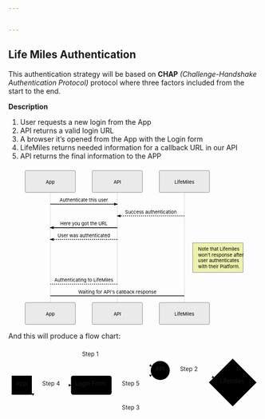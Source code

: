 ```yaml
---


---
```


<h2 id="life-miles-authentication">Life Miles Authentication</h2>
<p>This authentication strategy will be based on <strong>CHAP</strong> <em>(Challenge-Handshake Authentication Protocol)</em> protocol where three factors included from the start to the end.</p>
<p><strong>Description</strong></p>
<ol>
<li>User requests a new login from the App</li>
<li>API returns a valid login URL</li>
<li>A browser it’s opened from the App with the Login form</li>
<li>LifeMiles returns needed information for a callback URL in our API</li>
<li>API returns the final information to the APP</li>
</ol>
<div class="mermaid"><svg xmlns="http://www.w3.org/2000/svg" id="mermaid-svg-NbOnGkcnsY2FbHZI" height="100%" width="100%" style="max-width:750px;" viewBox="-50 -10 750 469"><g></g><g><line id="actor3" x1="75" y1="5" x2="75" y2="458" class="actor-line" stroke-width="0.5px" stroke="#999"></line><rect x="0" y="0" fill="#eaeaea" stroke="#666" width="150" height="65" rx="3" ry="3" class="actor"></rect><text x="75" y="32.5" dominant-baseline="central" alignment-baseline="central" class="actor" style="text-anchor: middle;"><tspan x="75" dy="0">App</tspan></text></g><g><line id="actor4" x1="275" y1="5" x2="275" y2="458" class="actor-line" stroke-width="0.5px" stroke="#999"></line><rect x="200" y="0" fill="#eaeaea" stroke="#666" width="150" height="65" rx="3" ry="3" class="actor"></rect><text x="275" y="32.5" dominant-baseline="central" alignment-baseline="central" class="actor" style="text-anchor: middle;"><tspan x="275" dy="0">API</tspan></text></g><g><line id="actor5" x1="475" y1="5" x2="475" y2="458" class="actor-line" stroke-width="0.5px" stroke="#999"></line><rect x="400" y="0" fill="#eaeaea" stroke="#666" width="150" height="65" rx="3" ry="3" class="actor"></rect><text x="475" y="32.5" dominant-baseline="central" alignment-baseline="central" class="actor" style="text-anchor: middle;"><tspan x="475" dy="0">LifeMiles</tspan></text></g><defs><marker id="arrowhead" refX="5" refY="2" markerWidth="6" markerHeight="4" orient="auto"><path d="M 0,0 V 4 L6,2 Z"></path></marker></defs><defs><marker id="crosshead" markerWidth="15" markerHeight="8" orient="auto" refX="16" refY="4"><path fill="black" stroke="#000000" stroke-width="1px" d="M 9,2 V 6 L16,4 Z" style="stroke-dasharray: 0, 0;"></path><path fill="none" stroke="#000000" stroke-width="1px" d="M 0,1 L 6,7 M 6,1 L 0,7" style="stroke-dasharray: 0, 0;"></path></marker></defs><g><text x="175" y="93" class="messageText" style="text-anchor: middle;">Authenticate this user</text><line x1="75" y1="100" x2="275" y2="100" class="messageLine0" stroke-width="2" stroke="black" marker-end="url(#arrowhead)" style="fill: none;"></line></g><g><text x="375" y="128" class="messageText" style="text-anchor: middle;">Success authentication</text><line x1="475" y1="135" x2="275" y2="135" class="messageLine1" stroke-width="2" stroke="black" marker-end="url(#arrowhead)" style="stroke-dasharray: 3, 3; fill: none;"></line></g><g><text x="175" y="163" class="messageText" style="text-anchor: middle;">Here you got the URL</text><line x1="275" y1="170" x2="75" y2="170" class="messageLine0" stroke-width="2" stroke="black" marker-end="url(#arrowhead)" style="fill: none;"></line></g><g><text x="175" y="198" class="messageText" style="text-anchor: middle;">User was authenticated</text><line x1="275" y1="205" x2="75" y2="205" class="messageLine1" stroke-width="2" stroke="black" marker-end="url(#arrowhead)" style="stroke-dasharray: 3, 3; fill: none;"></line></g><g><rect x="500" y="215" fill="#EDF2AE" stroke="#666" width="150" height="88" rx="0" ry="0" class="note"></rect><text x="496" y="239" fill="black" class="noteText"><tspan x="516" fill="black">Note that Lifemiles</tspan></text><text x="496" y="256" fill="black" class="noteText"><tspan x="516" fill="black"> won't response after</tspan></text><text x="496" y="273" fill="black" class="noteText"><tspan x="516" fill="black">user authenticates</tspan></text><text x="496" y="290" fill="black" class="noteText"><tspan x="516" fill="black">with their Platform.</tspan></text></g><g><text x="175" y="331" class="messageText" style="text-anchor: middle;">Authenticating to LifeMiles</text><line x1="275" y1="338" x2="75" y2="338" class="messageLine1" stroke-width="2" stroke="black" style="stroke-dasharray: 3, 3; fill: none;"></line></g><g><text x="275" y="366" class="messageText" style="text-anchor: middle;">Waiting for API's callback response</text><line x1="75" y1="373" x2="475" y2="373" class="messageLine0" stroke-width="2" stroke="black" style="fill: none;"></line></g><g><rect x="0" y="393" fill="#eaeaea" stroke="#666" width="150" height="65" rx="3" ry="3" class="actor"></rect><text x="75" y="425.5" dominant-baseline="central" alignment-baseline="central" class="actor" style="text-anchor: middle;"><tspan x="75" dy="0">App</tspan></text></g><g><rect x="200" y="393" fill="#eaeaea" stroke="#666" width="150" height="65" rx="3" ry="3" class="actor"></rect><text x="275" y="425.5" dominant-baseline="central" alignment-baseline="central" class="actor" style="text-anchor: middle;"><tspan x="275" dy="0">API</tspan></text></g><g><rect x="400" y="393" fill="#eaeaea" stroke="#666" width="150" height="65" rx="3" ry="3" class="actor"></rect><text x="475" y="425.5" dominant-baseline="central" alignment-baseline="central" class="actor" style="text-anchor: middle;"><tspan x="475" dy="0">LifeMiles</tspan></text></g></svg></div>
<p>And this will produce a flow chart:</p>
<div class="mermaid"><svg xmlns="http://www.w3.org/2000/svg" id="mermaid-svg-w759yWuS0ll5tiOW" width="100%" style="max-width: 608.6843719482422px;" viewBox="0 0 608.6843719482422 171"><g transform="translate(-12, -12)"><g class="output"><g class="clusters"></g><g class="edgePaths"><g class="edgePath" style="opacity: 1;"><path class="path" d="M67.64876760563381,81L116.1875,33L212.7265625,33L309.265625,33L359.1348049004178,58.14486833860393" marker-end="url(#arrowhead66)" style="fill:none"></path><defs><marker id="arrowhead66" viewBox="0 0 10 10" refX="9" refY="5" markerUnits="strokeWidth" markerWidth="8" markerHeight="6" orient="auto"><path d="M 0 0 L 10 5 L 0 10 z" class="arrowheadPath" style="stroke-width: 1; stroke-dasharray: 1, 0;"></path></marker></defs></g><g class="edgePath" style="opacity: 1;"><path class="path" d="M68.78125,104L116.1875,104L163.59375,104" marker-end="url(#arrowhead67)" style="fill:none"></path><defs><marker id="arrowhead67" viewBox="0 0 10 10" refX="9" refY="5" markerUnits="strokeWidth" markerWidth="8" markerHeight="6" orient="auto"><path d="M 0 0 L 10 5 L 0 10 z" class="arrowheadPath" style="stroke-width: 1; stroke-dasharray: 1, 0;"></path></marker></defs></g><g class="edgePath" style="opacity: 1;"><path class="path" d="M402.671875,68.5L450.078125,68.5L510.44946625504633,85.53491027083261" marker-end="url(#arrowhead68)" style="fill:none"></path><defs><marker id="arrowhead68" viewBox="0 0 10 10" refX="9" refY="5" markerUnits="strokeWidth" markerWidth="8" markerHeight="6" orient="auto"><path d="M 0 0 L 10 5 L 0 10 z" class="arrowheadPath" style="stroke-width: 1; stroke-dasharray: 1, 0;"></path></marker></defs></g><g class="edgePath" style="opacity: 1;"><path class="path" d="M519.9021495646421,119.91777609052099L450.078125,162L379.671875,162L309.265625,162L212.7265625,162L116.1875,162L68.78125,123.70359085963003" marker-end="url(#arrowhead69)" style="fill:none"></path><defs><marker id="arrowhead69" viewBox="0 0 10 10" refX="9" refY="5" markerUnits="strokeWidth" markerWidth="8" markerHeight="6" orient="auto"><path d="M 0 0 L 10 5 L 0 10 z" class="arrowheadPath" style="stroke-width: 1; stroke-dasharray: 1, 0;"></path></marker></defs></g><g class="edgePath" style="opacity: 1;"><path class="path" d="M261.859375,104L309.265625,104L359.1348049004178,78.85513166139607" marker-end="url(#arrowhead70)" style="fill:none"></path><defs><marker id="arrowhead70" viewBox="0 0 10 10" refX="9" refY="5" markerUnits="strokeWidth" markerWidth="8" markerHeight="6" orient="auto"><path d="M 0 0 L 10 5 L 0 10 z" class="arrowheadPath" style="stroke-width: 1; stroke-dasharray: 1, 0;"></path></marker></defs></g></g><g class="edgeLabels"><g class="edgeLabel" transform="translate(212.7265625,33)" style="opacity: 1;"><g transform="translate(-22.40625,-13)" class="label"><foreignObject width="44.8125" height="26"><div xmlns="http://www.w3.org/1999/xhtml" style="display: inline-block; white-space: nowrap;"><span class="edgeLabel">Step 1</span></div></foreignObject></g></g><g class="edgeLabel" transform="translate(116.1875,104)" style="opacity: 1;"><g transform="translate(-22.40625,-13)" class="label"><foreignObject width="44.8125" height="26"><div xmlns="http://www.w3.org/1999/xhtml" style="display: inline-block; white-space: nowrap;"><span class="edgeLabel">Step 4</span></div></foreignObject></g></g><g class="edgeLabel" transform="translate(450.078125,68.5)" style="opacity: 1;"><g transform="translate(-22.40625,-13)" class="label"><foreignObject width="44.8125" height="26"><div xmlns="http://www.w3.org/1999/xhtml" style="display: inline-block; white-space: nowrap;"><span class="edgeLabel">Step 2</span></div></foreignObject></g></g><g class="edgeLabel" transform="translate(309.265625,162)" style="opacity: 1;"><g transform="translate(-22.40625,-13)" class="label"><foreignObject width="44.8125" height="26"><div xmlns="http://www.w3.org/1999/xhtml" style="display: inline-block; white-space: nowrap;"><span class="edgeLabel">Step 3</span></div></foreignObject></g></g><g class="edgeLabel" transform="translate(309.265625,104)" style="opacity: 1;"><g transform="translate(-22.40625,-13)" class="label"><foreignObject width="44.8125" height="26"><div xmlns="http://www.w3.org/1999/xhtml" style="display: inline-block; white-space: nowrap;"><span class="edgeLabel">Step 5</span></div></foreignObject></g></g></g><g class="nodes"><g class="node" id="A" transform="translate(44.390625,104)" style="opacity: 1;"><rect rx="0" ry="0" x="-24.390625" y="-23" width="48.78125" height="46"></rect><g class="label" transform="translate(0,0)"><g transform="translate(-14.390625,-13)"><foreignObject width="28.78125" height="26"><div xmlns="http://www.w3.org/1999/xhtml" style="display: inline-block; white-space: nowrap;">App</div></foreignObject></g></g></g><g class="node" id="B" transform="translate(379.671875,68.5)" style="opacity: 1;"><circle x="-22.4609375" y="-23" r="23"></circle><g class="label" transform="translate(0,0)"><g transform="translate(-12.4609375,-13)"><foreignObject width="24.921875" height="26"><div xmlns="http://www.w3.org/1999/xhtml" style="display: inline-block; white-space: nowrap;">API</div></foreignObject></g></g></g><g class="node" id="C" transform="translate(212.7265625,104)" style="opacity: 1;"><rect rx="5" ry="5" x="-49.1328125" y="-23" width="98.265625" height="46"></rect><g class="label" transform="translate(0,0)"><g transform="translate(-39.1328125,-13)"><foreignObject width="78.265625" height="26"><div xmlns="http://www.w3.org/1999/xhtml" style="display: inline-block; white-space: nowrap;">Login Form</div></foreignObject></g></g></g><g class="node" id="D" transform="translate(555.0843734741211,97.5)" style="opacity: 1;"><polygon points="57.6,0 115.2,-57.6 57.6,-115.2 0,-57.6" rx="5" ry="5" transform="translate(-57.6,57.6)"></polygon><g class="label" transform="translate(0,0)"><g transform="translate(-31,-13)"><foreignObject width="62" height="26"><div xmlns="http://www.w3.org/1999/xhtml" style="display: inline-block; white-space: nowrap;">Lifemiles</div></foreignObject></g></g></g></g></g></g></svg></div>

